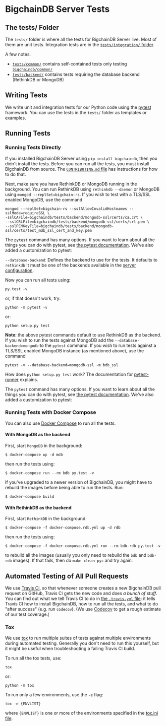 # BigchainDB Server Tests

## The tests/ Folder

The `tests/` folder is where all the tests for BigchainDB Server live. Most of them are unit tests. Integration tests are in the [`tests/integration/` folder](./integration/).

A few notes:

- [`tests/common/`](./common/) contains self-contained tests only testing
  [`bigchaindb/common/`](../bigchaindb/common/)
- [`tests/backend/`](./backend/) contains tests requiring
  the database backend (RethinkDB or MongoDB)


## Writing Tests

We write unit and integration tests for our Python code using the [pytest](http://pytest.org/latest/) framework. You can use the tests in the `tests/` folder as templates or examples.


## Running Tests

### Running Tests Directly

If you installed BigchainDB Server using `pip install bigchaindb`, then you
didn't install the tests. Before you can run all the tests, you must install
BigchainDB from source. The [`CONTRIBUTING.md` file](../CONTRIBUTING.md) has
instructions for how to do that.

Next, make sure you have RethinkDB or MongoDB running in the background. You
can run RethinkDB using `rethinkdb --daemon` or MongoDB using `mongod --replSet=bigchain-rs`.
If you wish to test with a TLS/SSL enabled MongoDB, use the command
```text
mongod --replSet=bigchain-rs --sslAllowInvalidHostnames --sslMode=requireSSL \
-sslCAFile=bigchaindb/tests/backend/mongodb-ssl/certs/ca.crt \
--sslCRLFile=bigchaindb/tests/backend/mongodb-ssl/certs/crl.pem \
--sslPEMKeyFile=bigchaindb/tests/backend/mongodb-ssl/certs/test_mdb_ssl_cert_and_key.pem
```

The `pytest` command has many options. If you want to learn about all the
things you can do with pytest, see [the pytest
documentation](http://pytest.org/latest/). We've also added a customization to
pytest:

`--database-backend`: Defines the backend to use for the tests. It defaults to
`rethinkdb`
It must be one of the backends available in the [server
configuration](https://docs.bigchaindb.com/projects/server/en/latest/server-reference/configuration.html).

Now you can run all tests using:
```text
py.test -v
```

or, if that doesn't work, try:
```text
python -m pytest -v
```

or:
```text
python setup.py test
```

**Note**: the above pytest commands default to use RethinkDB as the backend. If
you wish to run the tests against MongoDB add the `--database-backend=mongodb`
to the `pytest` command. If you wish to run tests against a TLS/SSL enabled
MongoDB instance (as mentioned above), use the command
```text
pytest -v --database-backend=mongodb-ssl -m bdb_ssl
```


How does `python setup.py test` work? The documentation for [pytest-runner](https://pypi.python.org/pypi/pytest-runner) explains.

The `pytest` command has many options. If you want to learn about all the things you can do with pytest, see [the pytest documentation](http://pytest.org/latest/). We've also added a customization to pytest:


### Running Tests with Docker Compose

You can also use [Docker Compose](https://docs.docker.com/compose/) to run all the tests.

#### With MongoDB as the backend

First, start `MongoDB` in the background:

```text
$ docker-compose up -d mdb
```

then run the tests using:

```text
$ docker-compose run --rm bdb py.test -v
```

If you've upgraded to a newer version of BigchainDB, you might have to rebuild
the images before being able to run the tests. Run:

```text
$ docker-compose build
```

#### With RethinkDB as the backend

First, start `RethinkDB` in the background:

```text
$ docker-compose -f docker-compose.rdb.yml up -d rdb
```

then run the tests using:

```text
$ docker-compose -f docker-compose.rdb.yml run --rm bdb-rdb py.test -v
```

to rebuild all the images (usually you only need to rebuild the `bdb` and
 `bdb-rdb` images). If that fails, then do `make clean-pyc` and try again.

## Automated Testing of All Pull Requests

We use [Travis CI](https://travis-ci.com/), so that whenever someone creates a new BigchainDB pull request on GitHub, Travis CI gets the new code and does _a bunch of stuff_. You can find out what we tell Travis CI to do in [the `.travis.yml` file](.travis.yml): it tells Travis CI how to install BigchainDB, how to run all the tests, and what to do "after success" (e.g. run `codecov`). (We use [Codecov](https://codecov.io/) to get a rough estimate of our test coverage.)


### Tox

We use [tox](https://tox.readthedocs.io/en/latest/) to run multiple suites of tests against multiple environments during automated testing. Generally you don't need to run this yourself, but it might be useful when troubleshooting a failing Travis CI build.

To run all the tox tests, use:
```text
tox
```

or:
```text
python -m tox
```

To run only a few environments, use the `-e` flag:
```text
tox -e {ENVLIST}
```

where `{ENVLIST}` is one or more of the environments specified in the [tox.ini file](../tox.ini).
